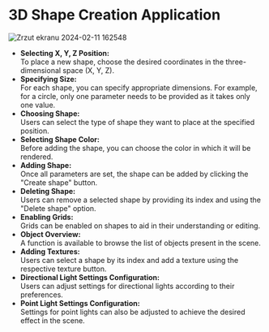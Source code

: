 # 3D Shape Creation Application 
![Zrzut ekranu 2024-02-11 162548](https://github.com/ZIM0L/react3fiberV2/assets/76491717/f9e4f6b7-9e8f-4046-90b3-a6fe067c13f9)

<ul>
  <li><strong>Selecting X, Y, Z Position:</strong><br>
    To place a new shape, choose the desired coordinates in the three-dimensional space (X, Y, Z).
  </li>
  <li><strong>Specifying Size:</strong><br>
    For each shape, you can specify appropriate dimensions. For example, for a circle, only one parameter needs to be provided as it takes only one value.
  </li>
  <li><strong>Choosing Shape:</strong><br>
    Users can select the type of shape they want to place at the specified position.
  </li>
  <li><strong>Selecting Shape Color:</strong><br>
    Before adding the shape, you can choose the color in which it will be rendered.
  </li>
  <li><strong>Adding Shape:</strong><br>
    Once all parameters are set, the shape can be added by clicking the "Create shape" button.
  </li>
  <li><strong>Deleting Shape:</strong><br>
    Users can remove a selected shape by providing its index and using the "Delete shape" option.
  </li>
  <li><strong>Enabling Grids:</strong><br>
    Grids can be enabled on shapes to aid in their understanding or editing.
  </li>
  <li><strong>Object Overview:</strong><br>
    A function is available to browse the list of objects present in the scene.
  </li>
  <li><strong>Adding Textures:</strong><br>
    Users can select a shape by its index and add a texture using the respective texture button.
  </li>
  <li><strong>Directional Light Settings Configuration:</strong><br>
    Users can adjust settings for directional lights according to their preferences.
  </li>
  <li><strong>Point Light Settings Configuration:</strong><br>
    Settings for point lights can also be adjusted to achieve the desired effect in the scene.
  </li>
</ul>
